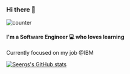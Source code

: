 ### Hi there 👋

![counter](https://eni83qn191s858f.m.pipedream.net)

#### I'm a Software Engineer 💻 who loves learning

Currently focused on my job @IBM

[![Seergs's GitHub stats](https://github-readme-stats.vercel.app/api?username=Seergs&count_private=true&show_icons=true&theme=nightowl)](https://github.com/anuraghazra/github-readme-stats)
